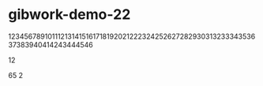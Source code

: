 # gibwork-demo-22
12345678910111213141516171819202122232425262728293031323334353637383940414243444546

12

65
2
